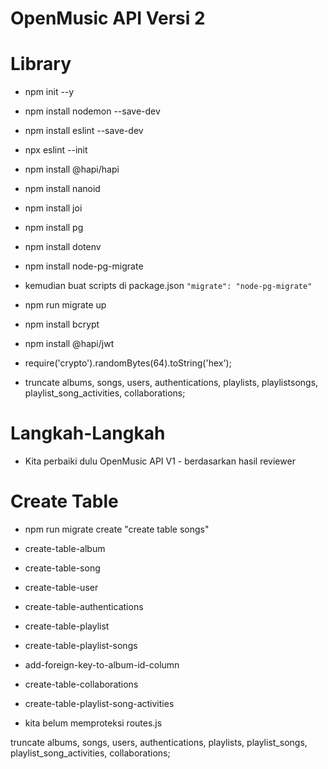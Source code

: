 # OpenMusic API Versi 2

# Library
- npm init --y
- npm install nodemon --save-dev
- npm install eslint --save-dev
- npx eslint --init
- npm install @hapi/hapi
- npm install nanoid

- npm install joi
- npm install pg
- npm install dotenv
- npm install node-pg-migrate

- kemudian buat scripts di package.json `"migrate": "node-pg-migrate"`
- npm run migrate up

- npm install bcrypt
- npm install @hapi/jwt
- require('crypto').randomBytes(64).toString('hex');

- truncate albums, songs, users, authentications, playlists, playlistsongs, playlist_song_activities, collaborations;

# Langkah-Langkah

- Kita perbaiki dulu OpenMusic API V1 - berdasarkan hasil reviewer

# Create Table
- npm run migrate create "create table songs"
- create-table-album
- create-table-song
- create-table-user
- create-table-authentications
- create-table-playlist
- create-table-playlist-songs
- add-foreign-key-to-album-id-column
- create-table-collaborations
- create-table-playlist-song-activities

- kita belum memproteksi routes.js

truncate albums, songs, users, authentications, playlists, playlist_songs, playlist_song_activities, collaborations;
